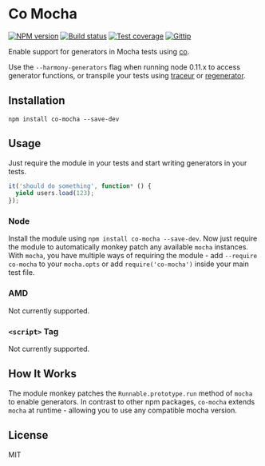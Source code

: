 # Co Mocha

[![NPM version][npm-image]][npm-url]
[![Build status][travis-image]][travis-url]
[![Test coverage][coveralls-image]][coveralls-url]
[![Gittip][gittip-image]][gittip-url]

Enable support for generators in Mocha tests using [co](https://github.com/visionmedia/co).

Use the `--harmony-generators` flag when running node 0.11.x to access generator functions, or transpile your tests using [traceur](https://github.com/google/traceur-compiler) or [regenerator](https://github.com/facebook/regenerator).

## Installation

```
npm install co-mocha --save-dev
```

## Usage

Just require the module in your tests and start writing generators in your tests.

```js
it('should do something', function* () {
  yield users.load(123);
});
```

### Node

Install the module using `npm install co-mocha --save-dev`. Now just require the module to automatically monkey patch any available `mocha` instances. With `mocha`, you have multiple ways of requiring the module - add `--require co-mocha` to your `mocha.opts` or add `require('co-mocha')` inside your main test file.

### AMD

Not currently supported.

### `<script>` Tag

Not currently supported.

## How It Works

The module monkey patches the `Runnable.prototype.run` method of `mocha` to enable generators. In contrast to other npm packages, `co-mocha` extends `mocha` at runtime - allowing you to use any compatible mocha version.

## License

MIT

[npm-image]: https://img.shields.io/npm/v/co-mocha.svg?style=flat
[npm-url]: https://npmjs.org/package/co-mocha
[travis-image]: https://img.shields.io/travis/blakeembrey/co-mocha.svg?style=flat
[travis-url]: https://travis-ci.org/blakeembrey/co-mocha
[coveralls-image]: https://img.shields.io/coveralls/blakeembrey/co-mocha.svg?style=flat
[coveralls-url]: https://coveralls.io/r/blakeembrey/co-mocha?branch=master
[gittip-image]: https://img.shields.io/gittip/blakeembrey.svg?style=flat
[gittip-url]: https://www.gittip.com/blakeembrey
